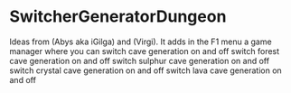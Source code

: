 # SwitcherGeneratorDungeon
Ideas from (Abys aka iGilga) and (Virgi). It adds in the F1 menu a game manager where you can      switch cave generation on and off     switch forest cave generation on and off     switch sulphur cave generation on and off     switch crystal cave generation on and off     switch lava cave generation on and off
